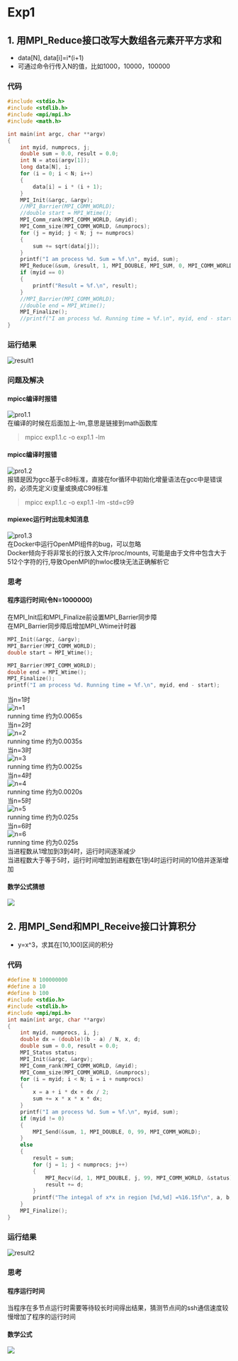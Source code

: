# Exp1
## 1. 用MPI_Reduce接口改写大数组各元素开平方求和
* data[N], data[i]=i*(i+1)
* 可通过命令行传入N的值，比如1000，10000，100000
### 代码
```C
#include <stdio.h>
#include <stdlib.h>
#include <mpi/mpi.h>
#include <math.h>

int main(int argc, char **argv)
{
    int myid, numprocs, j;
    double sum = 0.0, result = 0.0;
    int N = atoi(argv[1]);
    long data[N], i;
    for (i = 0; i < N; i++)
    {
        data[i] = i * (i + 1);
    }
    MPI_Init(&argc, &argv);
    //MPI_Barrier(MPI_COMM_WORLD);
    //double start = MPI_Wtime();
    MPI_Comm_rank(MPI_COMM_WORLD, &myid);
    MPI_Comm_size(MPI_COMM_WORLD, &numprocs);
    for (j = myid; j < N; j += numprocs)
    {
        sum += sqrt(data[j]);
    }
    printf("I am process %d. Sum = %f.\n", myid, sum);
    MPI_Reduce(&sum, &result, 1, MPI_DOUBLE, MPI_SUM, 0, MPI_COMM_WORLD);
    if (myid == 0)
    {
        printf("Result = %f.\n", result);
    }
    //MPI_Barrier(MPI_COMM_WORLD);
    //double end = MPI_Wtime();
    MPI_Finalize();
    //printf("I am process %d. Running time = %f.\n", myid, end - start);
}
```
### 运行结果
![result1](./pic/result1.png)  
### 问题及解决
#### mpicc编译时报错
![pro1.1](./pic/pro1.1.png)   
在编译的时候在后面加上-lm,意思是链接到math函数库
>  mpicc exp1.1.c -o exp1.1 -lm
#### mpicc编译时报错
![pro1.2](./pic/pro1.2.png)  
报错是因为gcc基于c89标准，直接在for循环中初始化增量语法在gcc中是错误的，必须先定义i变量或换成C99标准
>  mpicc exp1.1.c -o exp1.1 -lm -std=c99
#### mpiexec运行时出现未知消息
![pro1.3](./pic/pro1.3.png)  
在Docker中运行OpenMPI组件的bug，可以忽略  
Docker倾向于将非常长的行放入文件/proc/mounts, 可能是由于文件中包含大于512个字符的行,导致OpenMPI的hwloc模块无法正确解析它  
### 思考
#### 程序运行时间(令N=1000000)  
在MPI_Init后和MPI_Finalize前设置MPI_Barrier同步障  
在MPI_Barrier同步障后增加MPI_Wtime计时器  
```C
MPI_Init(&argc, &argv);
MPI_Barrier(MPI_COMM_WORLD);
double start = MPI_Wtime();
```
```C
MPI_Barrier(MPI_COMM_WORLD);
double end = MPI_Wtime();
MPI_Finalize();
printf("I am process %d. Running time = %f.\n", myid, end - start);
```
当n=1时  
![n=1](./pic/n=1.png)  
running time 约为0.0065s  
当n=2时  
![n=2](./pic/n=2.png)  
running time 约为0.0035s  
当n=3时  
![n=3](./pic/n=3.png)  
running time 约为0.0025s  
当n=4时  
![n=4](./pic/n=4.png)  
running time 约为0.0020s  
当n=5时  
![n=5](./pic/n=5.png)  
running time 约为0.025s  
当n=6时  
![n=6](./pic/n=6.png)  
running time 约为0.025s  
当进程数从1增加到3到4时，运行时间逐渐减少   
当进程数大于等于5时，运行时间增加到进程数在1到4时运行时间的10倍并逐渐增加
#### 数学公式猜想
![](https://latex.codecogs.com/svg.image?\lim_{n\to&plus;\infty}\sum_{i=0}^{n-1}&space;i(i&plus;1)=\frac{x^2}{2})
## 2. 用MPI_Send和MPI_Receive接口计算积分
* y=x^3，求其在[10,100]区间的积分
### 代码
```C
#define N 100000000
#define a 10
#define b 100
#include <stdio.h>
#include <stdlib.h>
#include <mpi/mpi.h>
int main(int argc, char **argv)
{
    int myid, numprocs, i, j;
    double dx = (double)(b - a) / N, x, d;
    double sum = 0.0, result = 0.0;
    MPI_Status status;
    MPI_Init(&argc, &argv);
    MPI_Comm_rank(MPI_COMM_WORLD, &myid);
    MPI_Comm_size(MPI_COMM_WORLD, &numprocs);
    for (i = myid; i < N; i = i + numprocs)
    {
        x = a + i * dx + dx / 2;
        sum += x * x * x * dx;
    }
    printf("I am process %d. Sum = %f.\n", myid, sum);
    if (myid != 0)
    {
        MPI_Send(&sum, 1, MPI_DOUBLE, 0, 99, MPI_COMM_WORLD);
    }
    else
    {
        result = sum;
        for (j = 1; j < numprocs; j++)
        {
            MPI_Recv(&d, 1, MPI_DOUBLE, j, 99, MPI_COMM_WORLD, &status);
            result += d;
        }
        printf("The integal of x*x in region [%d,%d] =%16.15f\n", a, b, result);
    }
    MPI_Finalize();
}
```
### 运行结果
![result2](./pic/result2.png)  
### 思考
#### 程序运行时间
当程序在多节点运行时需要等待较长时间得出结果，猜测节点间的ssh通信速度较慢增加了程序的运行时间
#### 数学公式
![](https://latex.codecogs.com/svg.image?\int_a^b&space;x^3=\frac{b^4-a^4}{4})